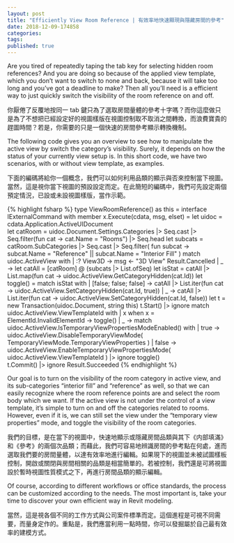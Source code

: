 ```yaml
---
layout: post
title: "Efficiently View Room Reference | 有效率地快速顯現與隱藏房間的參考"
date: 2018-12-09-174858 
categories: 
tags: 
published: true
---
```

Are you tired of repeatedly taping the tab key for selecting hidden room references? And you are doing so because of the applied view template, which you don’t want to switch to none and back, because it will take too long and you’ve got a deadline to make? Then all you’ll need is a efficient way to just quickly switch the visibility of the room reference on and off.

你厭倦了反覆地按同一 tab 鍵只為了選取房間量體的參考十字嗎？而你這麼做只是為了不想把已經設定好的視圖樣版在視圖控制取不取消之間轉換，而浪費寶貴的趕圖時間？若是，你需要的只是一個快速的房間參考顯示轉換機制。

The following code gives you an overview to see how to manipulate the active view by switch the category’s visibility. Surely, it depends on how the status of your currently view setup is. In this short code, we have two scenarios, with or without view template, as examples.

下面的編碼將給你一個概念，我們可以如何利用品類的顯示與否來控制當下視圖。當然，這是視你當下視圖的預設設定而定。在此簡短的編碼中，我們可先設定兩個預定情況，已設或未設視圖樣版，當作示範。

{% highlight fsharp %}
type ViewRoomReference() as this = 
  interface IExternalCommand with
    member x.Execute(cdata, msg, elset) =
      let uidoc = cdata.Application.ActiveUIDocument        
      let catRoom = 
        uidoc.Document.Settings.Categories
        |> Seq.cast<Category>
        |> Seq.filter(fun cat -> cat.Name = "Rooms")
        |> Seq.head
      let subcats =
        catRoom.SubCategories |> Seq.cast<Category>
        |> Seq.filter(
          fun subcat ->
            subcat.Name = "Reference" ||
            subcat.Name = "Interior Fill"
        )
      match uidoc.ActiveView with
      | :? View3D ->
        msg <- "3D View"
        Result.Cancelled
      | _ ->
        let catAll = [catRoom] @ (subcats |> List.ofSeq)
        let isStat = catAll |> List.map(fun cat -> uidoc.ActiveView.GetCategoryHidden(cat.Id))
        let toggle() =
          match isStat with
          | [false; false; false] ->
            catAll 
            |> List.iter(fun cat -> uidoc.ActiveView.SetCategoryHidden(cat.Id, true))
          | _ ->
            catAll 
            |> List.iter(fun cat -> uidoc.ActiveView.SetCategoryHidden(cat.Id, false))
        let t = new Transaction(uidoc.Document, string this)
        t.Start() |> ignore
        match uidoc.ActiveView.ViewTemplateId with
        | x when x = ElementId.InvalidElementId ->
          toggle()
        | _ ->
          match uidoc.ActiveView.IsTemporaryViewPropertiesModeEnabled() with
          | true ->
            uidoc.ActiveView.DisableTemporaryViewMode(
              TemporaryViewMode.TemporaryViewProperties
              )
          | false ->
            uidoc.ActiveView.EnableTemporaryViewPropertiesMode(
              uidoc.ActiveView.ViewTemplateId
              ) |> ignore
            toggle()                       
        t.Commit() |> ignore
        Result.Succeeded
{% endhighlight %}

Our goal is to turn on the visibility of the room category in active view, and its sub-categories “interior fill” and “reference” as well, so that we can easily recognize where the room reference points are and select the room body which we want. If the active view is not under the control of a view template, it’s simple to turn on and off the categories related to rooms. However, even if it is, we can still set the view under the “temporary view properties” mode, and toggle the visibility of the room categories.

我們的目標，是在當下的視圖中，快速地顯示或隱藏房間品類與其下《内部填滿》和《參考》的兩個次品類；而藉此，我們可容易地辨識房間的參考點在何處，進而選取我們要的房間量體，以達有效率地進行編輯。如果現下的視圖並未被試圖樣板控制，開啟或關閉與房間相關的品類是相當簡單的。若被控制，我們還是可將視圖設於暫時視圖性質模式之下，再進行房間品類的顯示編輯。

Of course, according to different workflows or office standards, the process can be customized according to the needs. The most important is, take your time to discover your own efficient way in Revit modeling.

當然，這是視各個不同的工作方式與公司案件標準而定。這個進程是可視不同需要，而量身定作的。重點是，我們應當利用一點時間，你可以發掘屬於自己最有效率的建模方式。